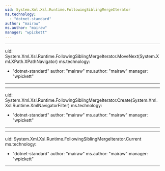 ```yaml
---
uid: System.Xml.Xsl.Runtime.FollowingSiblingMergeIterator
ms.technology: 
  - "dotnet-standard"
author: "mairaw"
ms.author: "mairaw"
manager: "wpickett"
---
```


---
uid: System.Xml.Xsl.Runtime.FollowingSiblingMergeIterator.MoveNext(System.Xml.XPath.XPathNavigator)
ms.technology: 
  - "dotnet-standard"
author: "mairaw"
ms.author: "mairaw"
manager: "wpickett"
---

---
uid: System.Xml.Xsl.Runtime.FollowingSiblingMergeIterator.Create(System.Xml.Xsl.Runtime.XmlNavigatorFilter)
ms.technology: 
  - "dotnet-standard"
author: "mairaw"
ms.author: "mairaw"
manager: "wpickett"
---

---
uid: System.Xml.Xsl.Runtime.FollowingSiblingMergeIterator.Current
ms.technology: 
  - "dotnet-standard"
author: "mairaw"
ms.author: "mairaw"
manager: "wpickett"
---
